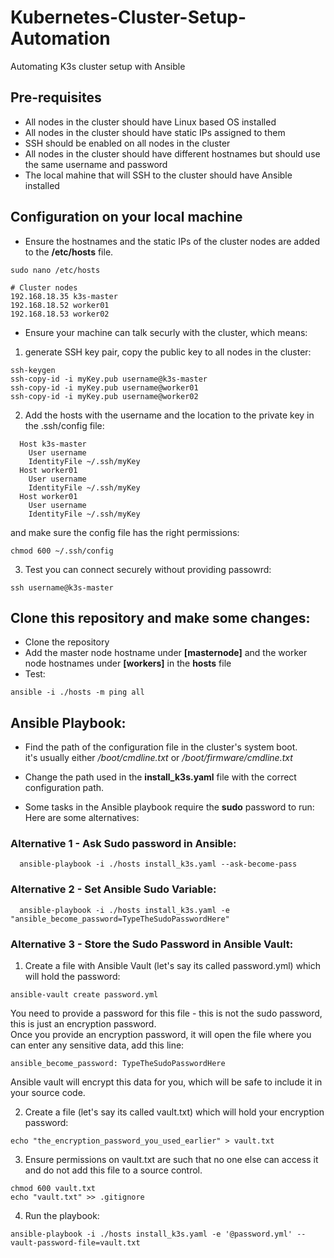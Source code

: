 # Kubernetes-Cluster-Setup-Automation

Automating K3s cluster setup with Ansible

## Pre-requisites

- All nodes in the cluster should have Linux based OS installed
- All nodes in the cluster should have static IPs assigned to them
- SSH should be enabled on all nodes in the cluster
- All nodes in the cluster should have different hostnames but should use the same username and password
- The local mahine that will SSH to the cluster should have Ansible installed

## Configuration on your local machine

- Ensure the hostnames and the static IPs of the cluster nodes are added to the **/etc/hosts** file.

```shell
sudo nano /etc/hosts

# Cluster nodes
192.168.18.35 k3s-master
192.168.18.52 worker01
192.168.18.53 worker02
```

- Ensure your machine can talk securly with the cluster, which means:

1.  generate SSH key pair, copy the public key to all nodes in the cluster:

```shell
ssh-keygen
ssh-copy-id -i myKey.pub username@k3s-master
ssh-copy-id -i myKey.pub username@worker01
ssh-copy-id -i myKey.pub username@worker02
```

2. Add the hosts with the username and the location to the private key in the .ssh/config file:

```shell
  Host k3s-master
    User username
    IdentityFile ~/.ssh/myKey
  Host worker01
    User username
    IdentityFile ~/.ssh/myKey
  Host worker01
    User username
    IdentityFile ~/.ssh/myKey
```

and make sure the config file has the right permissions:

```
chmod 600 ~/.ssh/config
```

3. Test you can connect securely without providing passowrd:

```
ssh username@k3s-master
```

## Clone this repository and make some changes:

- Clone the repository
- Add the master node hostname under **[masternode]** and the worker node hostnames under **[workers]** in the **hosts** file
- Test:

```shell
ansible -i ./hosts -m ping all
```

## Ansible Playbook:

- Find the path of the configuration file in the cluster's system boot.  
   it's usually either _/boot/cmdline.txt_ or _/boot/firmware/cmdline.txt_
- Change the path used in the **install_k3s.yaml** file with the correct configuration path.

- Some tasks in the Ansible playbook require the **sudo** password to run:  
  Here are some alternatives:

### Alternative 1 - Ask Sudo password in Ansible:

```shell
  ansible-playbook -i ./hosts install_k3s.yaml --ask-become-pass
```

### Alternative 2 - Set Ansible Sudo Variable:

```shell
  ansible-playbook -i ./hosts install_k3s.yaml -e "ansible_become_password=TypeTheSudoPasswordHere"
```

### Alternative 3 - Store the Sudo Password in Ansible Vault:

1. Create a file with Ansible Vault (let's say its called password.yml) which will hold the password:

```shell
ansible-vault create password.yml
```

You need to provide a password for this file - this is not the sudo password, this is just an encryption password.  
Once you provide an encryption password, it will open the file where you can enter any sensitive data, add this line:

```
ansible_become_password: TypeTheSudoPasswordHere
```

Ansible vault will encrypt this data for you, which will be safe to include it in your source code.

2. Create a file (let's say its called vault.txt) which will hold your encryption password:

```
echo "the_encryption_password_you_used_earlier" > vault.txt
```

3. Ensure permissions on vault.txt are such that no one else can access it and do not add this file to a source control.

```
chmod 600 vault.txt
echo "vault.txt" >> .gitignore
```

4. Run the playbook:

```
ansible-playbook -i ./hosts install_k3s.yaml -e '@password.yml' --vault-password-file=vault.txt
```
